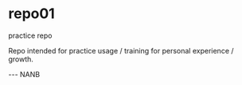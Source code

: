 # repo01
practice repo

Repo intended for practice usage / training for personal experience / growth.

--- NANB
